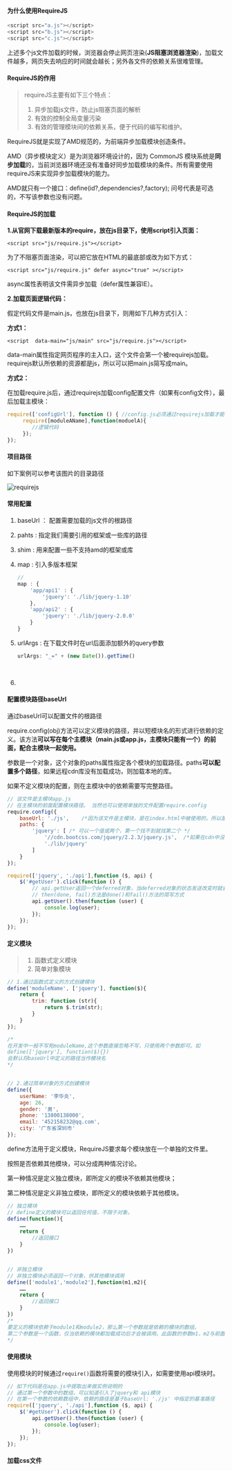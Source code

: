 #### 为什么使用RequireJS

```javascript
<script src="a.js"></script>
<script src="b.js"></script>
<script src="c.js"></script>
```

上述多个js文件加载的时候，浏览器会停止网页渲染(**JS阻塞浏览器渲染**)，加载文件越多，网页失去响应的时间就会越长；另外各文件的依赖关系很难管理。



#### RequireJS的作用

> requireJS主要有如下三个特点：
>
> 1. 异步加载js文件，防止js阻塞页面的解析
> 2. 有效的控制全局变量污染
> 3. 有效的管理模块间的依赖关系，便于代码的编写和维护。

RequireJS就是实现了AMD规范的，为前端异步加载模块创造条件。

AMD（异步模块定义）是为浏览器环境设计的，因为 CommonJS 模块系统是**同步加载**的，当前浏览器环境还没有准备好同步加载模块的条件。所有需要使用requireJS来实现异步加载模块的能力。

AMD就只有一个接口：define(id?,dependencies?,factory); 问号代表是可选的，不写该参数也没有问题。



#### RequireJS的加载

**1.从官网下载最新版本的require，放在js目录下，使用script引入页面：**

`<script src="js/require.js"></script>`

为了不阻塞页面渲染，可以把它放在HTML的最底部或改为如下方式：

`<script src="js/require.js" defer async="true" ></script>`

async属性表明该文件需异步加载（defer属性兼容IE）。



**2.加载页面逻辑代码：**

假定代码文件是main.js，也放在js目录下，则用如下几种方式引入：

**方式1：**

`<script  data-main="js/main" src="js/require.js"></script>`

data-main属性指定网页程序的主入口，这个文件会第一个被requirejs加载。requirejs默认所依赖的资源都是js，所以可以把main.js简写成main。

**方式2：**

在加载require.js后，通过requirejs加载config配置文件（如果有config文件），最后加载主模块：

```javascript
require(['configUrl'], function () { //config.js必须通过requirejs加载才能注册
     require([moduleAName],function(moduelA){
    	//逻辑代码
     });
});
```



#### 项目路径

如下案例可以参考该图片的目录路径

![requirejs](E:\08_web\web_note\09-个人总结\规范-组件化-模块化\images\requirejs.png)



#### 常用配置

1. baseUrl ： 配置需要加载的js文件的根路径

2. pahts : 指定我们需要引用的框架或一些库的路径

3. shim : 用来配置一些不支持amd的框架或库

4. map : 引入多版本框架

   ```javascript
   // 
   map : {
       'app/api1' : {
           'jquery': './lib/jquery-1.10'
       },
       'app/api2' : {
           'jquery': './lib/jquery-2.0.0'
       }
   }
   ```

5. urlArgs : 在下载文件时在url后面添加额外的query参数

   ```javascript
   urlArgs: "_=" + (new Date()).getTime()
   ```

   ​

6. ​



#### 配置模块路径baseUrl

通过baseUrl可以配置文件的根路径

require.config(obj)方法可以定义模块的路径，并以短模块名的形式进行依赖的定义。该方法**可以写在每个主模块（main.js或app.js，主模块只能有一个）的前面，配合主模块一起使用。**

参数是一个对象，这个对象的paths属性指定各个模块的加载路径。paths**可以配置多个路径**，如果远程cdn库没有加载成功，则加载本地的库。

如果不定义模块的配置，则在主模块中的依赖需要写完整路径。

```javascript
// 该文件是主模块app.js
// 在主模块的前面配置模块路径。 当然也可以使用单独的文件配置require.config
require.config({
    baseUrl: './js',	/*因为该文件是主模块，是在index.html中被使用的，所以是基于index.html同级*/
    paths: {
        'jquery': [	/* 可以一个值或两个，第一个找不到就找第二个 */
            '//cdn.bootcss.com/jquery/2.2.3/jquery.js',  /*如果在cdn中没有找到就使用下面lib下的*/
            './lib/jquery'
        ]
    }
});

require(['jquery', './api'],function ($, api) {
    $('#getUser').click(function () {
        // api.getUser返回一个deferred对象，当deferred对象的状态发送改变时就会执行then里面对应的方法
        // then(done, fail)方法是done()和fail()方法的简写方式
        api.getUser().then(function (user) {
            console.log(user);
        });
    });
});
```



#### 定义模块

> 1. 函数式定义模块
> 2. 简单对象模块

```javascript
// 1.通过函数式定义的方式创建模块
define('moduleName', ['jquery'], function($){
    return {
        trim: function (str){
            return $.trim(str);
        }
    }
});

/*
在开发中一般不写死moduleName,这个参数直接忽略不写，只使用两个参数即可。如
define(['jquery'], function($){})
会默认将baseUrl中定义的路径当作模块名
*/


// 2.通过简单对象的方式创建模块
define({
    userName: '李华炎',
    age: 26,
    gender: '男',
    phone: '13800138000',
    email: '452158232@qq.com',
    city: '广东省深圳市'
});
```

define方法用于定义模块，RequireJS要求每个模块放在一个单独的文件里。

按照是否依赖其他模块，可以分成两种情况讨论。

第一种情况是定义独立模块，即所定义的模块不依赖其他模块；

第二种情况是定义非独立模块，即所定义的模块依赖于其他模块。

```javascript
// 独立模块
// define定义的模块可以返回任何值，不限于对象。
define(function(){
    ……
    return {
        //返回接口
    }
})


// 非独立模块
// 非独立模块必须返回一个对象，供其他模块调用
define(['module1','module2'],function(m1,m2){
    ……
    return {
        //返回接口
    }
})
/*
要定义的模块依赖于module1和module2，那么第一个参数就是依赖的模块的数组。 
第二个参数是一个函数，仅当依赖的模块都加载成功后才会被调用。此函数的参数m1，m2与前面数组中的依赖模块一一对应。
*/
```



#### 使用模块

使用模块的时候通过`require()`函数将需要的模块引入，如需要使用api模块时。 

```javascript
// 如下代码是在app.js中提取出来做实例说明的
// 通过第一个参数中的数组，可以知道引入了jquery和 api模块
// 在第一个参数的依赖数组中，依赖的路径是基于baseUrl: './js' 中指定的基准路径
require(['jquery', './api'],function ($, api) {
    $('#getUser').click(function () {
        api.getUser().then(function (user) {
            console.log(user);
        });
    });
});
```



#### 加载css文件

